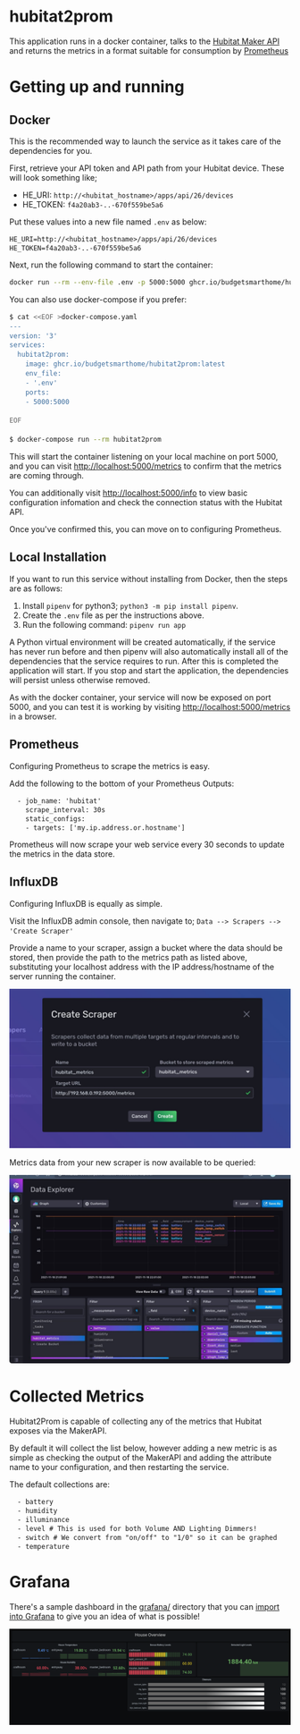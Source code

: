 # hubitat2prom

This application runs in a docker container, talks to the 
[Hubitat Maker API](https://docs.hubitat.com/index.php?title=Maker_API)
and returns the metrics in a format suitable for consumption by
 [Prometheus](https://prometheus.io)

# Getting up and running

## Docker

This is the recommended way to launch the service as it takes care of the dependencies for you.

First, retrieve your API token and API path from your Hubitat device. These will look something like;

- HE_URI: `http://<hubitat_hostname>/apps/api/26/devices`
- HE_TOKEN: `f4a20ab3-..-670f559be5a6`

Put these values into a new file named `.env` as below:

```
HE_URI=http://<hubitat_hostname>/apps/api/26/devices
HE_TOKEN=f4a20ab3-..-670f559be5a6
```

Next, run the following command to start the container:

```bash
docker run --rm --env-file .env -p 5000:5000 ghcr.io/budgetsmarthome/hubitat2prom:latest
```

You can also use docker-compose if you prefer:

```bash
$ cat <<EOF >docker-compose.yaml
---
version: '3'
services:
  hubitat2prom:
    image: ghcr.io/budgetsmarthome/hubitat2prom:latest
    env_file:
    - '.env'
    ports:
    - 5000:5000

EOF

$ docker-compose run --rm hubitat2prom
```

This will start the container listening on your local machine on port 5000, and you can visit 
[http://localhost:5000/metrics](http://localhost:5000/metrics) to confirm that the metrics are coming through.

You can additionally visit
[http://localhost:5000/info](http://localhost:5000/info) to view basic
configuration infomation and check the connection status with the Hubitat API.

Once you've confirmed this, you can move on to configuring Prometheus.

## Local Installation

If you want to run this service without installing from Docker, then the steps
are as follows:

   1. Install `pipenv` for python3; `python3 -m pip install pipenv`.
   2. Create the `.env` file as per the instructions above.
   3. Run the following command: `pipenv run app`

A Python virtual environment will be created automatically, if the service has
never run before and then pipenv will also automatically install all of the
dependencies that the service requires to run. After this is completed the
application will start. If you stop and start the application, the dependencies
will persist unless otherwise removed.

As with the docker container, your service will now be exposed on port 5000, and
you can test it is working by visiting
[http://localhost:5000/metrics](http://localhost:5000/metrics) in a browser.

## Prometheus

Configuring Prometheus to scrape the metrics is easy.

Add the following to the bottom of your Prometheus Outputs:

```
  - job_name: 'hubitat'
    scrape_interval: 30s
    static_configs:
    - targets: ['my.ip.address.or.hostname']
```

Prometheus will now scrape your web service every 30 seconds to update the metrics in the data store.

## InfluxDB

Configuring InfluxDB is equally as simple.

Visit the InfluxDB admin console, then navigate to;
`Data --> Scrapers --> 'Create Scraper'`

Provide a name to your scraper, assign a bucket where the data should be stored,
then provide the path to the metrics path as listed above, substituting your
localhost address with the IP address/hostname of the server running the
container.

![InfluxDB - Create Scraper](/screenshots/influxdb-scraper.jpg)

Metrics data from your new scraper is now available to be queried:

![InfluxDB - Query Metrics](/screenshots/influxdb-query.jpg)

# Collected Metrics

Hubitat2Prom is capable of collecting any of the metrics that Hubitat exposes via the MakerAPI.

By default it will collect the list below, however adding a new metric is as simple as checking the output of the MakerAPI and adding the attribute name to your configuration, and then restarting the service.

The default collections are:

```
  - battery
  - humidity
  - illuminance
  - level # This is used for both Volume AND Lighting Dimmers!
  - switch # We convert from "on/off" to "1/0" so it can be graphed
  - temperature
```

# Grafana

There's a sample dashboard in the [grafana/](grafana) directory that you can [import into Grafana](https://grafana.com/docs/grafana/latest/dashboards/export-import/#importing-a-dashboard) to give you an idea of what is possible!

![The sample Grafana dashboard](/screenshots/Hubitat2promOverview.png)
